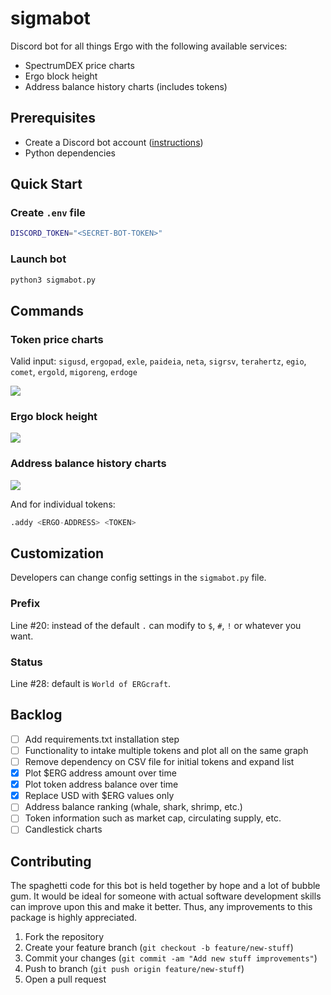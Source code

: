 # sigmabot

Discord bot for all things Ergo with the following available services:

* SpectrumDEX price charts
* Ergo block height
* Address balance history charts (includes tokens)

## Prerequisites

* Create a Discord bot account ([instructions](https://discordpy.readthedocs.io/en/stable/discord.html))
* Python dependencies

## Quick Start

### Create `.env` file

```bash
DISCORD_TOKEN="<SECRET-BOT-TOKEN>"
```

### Launch bot

```python
python3 sigmabot.py
```

## Commands

### Token price charts

Valid input: `sigusd`, `ergopad`, `exle`, `paideia`, `neta`, `sigrsv`, `terahertz`, `egio`, `comet`, `ergold`, `migoreng`, `erdoge`

![](https://preview.redd.it/wb1346dupih91.png?width=1690&format=png&auto=webp&s=6cc8b78925ebcb8c157cc983234bf6e8204804bb)

### Ergo block height

![](https://preview.redd.it/hmpx5ejxpih91.png?width=1706&format=png&auto=webp&s=53394032970c0e9b37c39bffc8506595781dde8e)

### Address balance history charts

![](https://preview.redd.it/t6jtflozpih91.png?width=1696&format=png&auto=webp&s=1f668397cd1c9880655d1ae7f8766018bd89e0ef)

And for individual tokens:

```python
.addy <ERGO-ADDRESS> <TOKEN>
```

## Customization

Developers can change config settings in the `sigmabot.py` file.

### Prefix

Line #20: instead of the default `.` can modify to `$`, `#`, `!` or whatever you want.

### Status

Line #28: default is `World of ERGcraft`.

## Backlog

- [ ] Add requirements.txt installation step
- [ ] Functionality to intake multiple tokens and plot all on the same graph
- [ ] Remove dependency on CSV file for initial tokens and expand list
- [x] Plot $ERG address amount over time 
- [x] Plot token address balance over time 
- [x] Replace USD with $ERG values only
- [ ] Address balance ranking (whale, shark, shrimp, etc.)
- [ ] Token information such as market cap, circulating supply, etc.
- [ ] Candlestick charts

## Contributing

The spaghetti code for this bot is held together by hope and a lot of bubble gum. It would be ideal for someone with actual software development skills can improve upon this and make it better. Thus, any improvements to this package is highly appreciated.

1. Fork the repository
2. Create your feature branch (`git checkout -b feature/new-stuff`)
3. Commit your changes (`git commit -am "Add new stuff improvements"`)
4. Push to branch (`git push origin feature/new-stuff`)
5. Open a pull request


